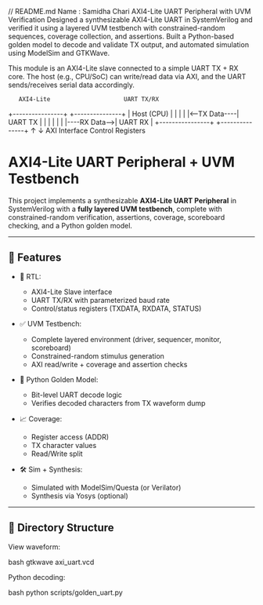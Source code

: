 // README.md 
Name : Samidha Chari
AXI4-Lite UART Peripheral with UVM Verification
Designed a synthesizable AXI4-Lite UART in SystemVerilog and verified it using a layered UVM testbench with constrained-random sequences, coverage collection, and assertions. Built a Python-based golden model to decode and validate TX output, and automated simulation using ModelSim and GTKWave.


This module is an AXI4-Lite slave connected to a simple UART TX + RX core. The host (e.g., CPU/SoC) can write/read data via AXI, and the UART sends/receives serial data accordingly.

       AXI4-Lite                     UART TX/RX
  +----------------+              +---------------+
  |   Host (CPU)   |              |               |
  |                |<--TX Data----|    UART TX     |
  |                |              |               |
  |                |----RX Data-->|    UART RX     |
  +----------------+              +---------------+
          ↑  ↓
       AXI Interface
       Control Registers


# AXI4-Lite UART Peripheral + UVM Testbench

This project implements a synthesizable **AXI4-Lite UART Peripheral** in SystemVerilog with a **fully layered UVM testbench**, complete with constrained-random verification, assertions, coverage, scoreboard checking, and a Python golden model.

---

## 📌 Features

- 🧠 RTL:
  - AXI4-Lite Slave interface
  - UART TX/RX with parameterized baud rate
  - Control/status registers (TXDATA, RXDATA, STATUS)

- ✅ UVM Testbench:
  - Complete layered environment (driver, sequencer, monitor, scoreboard)
  - Constrained-random stimulus generation
  - AXI read/write + coverage and assertion checks

- 🧪 Python Golden Model:
  - Bit-level UART decode logic
  - Verifies decoded characters from TX waveform dump

- 📈 Coverage:
  - Register access (ADDR)
  - TX character values
  - Read/Write split

- 🛠 Sim + Synthesis:
  - Simulated with ModelSim/Questa (or Verilator)
  - Synthesis via Yosys (optional)

---

## 📂 Directory Structure

View waveform:

bash
gtkwave axi_uart.vcd

Python decoding:

bash
python scripts/golden_uart.py